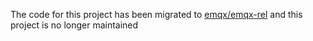 The code for this project has been migrated to [emqx/emqx-rel](https://github.com/emqx/emqx-rel/tree/master/deploy/charts/emqx) and this project is no longer maintained